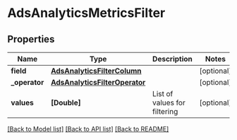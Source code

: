 # AdsAnalyticsMetricsFilter

## Properties
Name | Type | Description | Notes
------------ | ------------- | ------------- | -------------
**field** | [**AdsAnalyticsFilterColumn**](AdsAnalyticsFilterColumn.md) |  | [optional] 
**_operator** | [**AdsAnalyticsFilterOperator**](AdsAnalyticsFilterOperator.md) |  | [optional] 
**values** | **[Double]** | List of values for filtering | [optional] 

[[Back to Model list]](../README.md#documentation-for-models) [[Back to API list]](../README.md#documentation-for-api-endpoints) [[Back to README]](../README.md)


